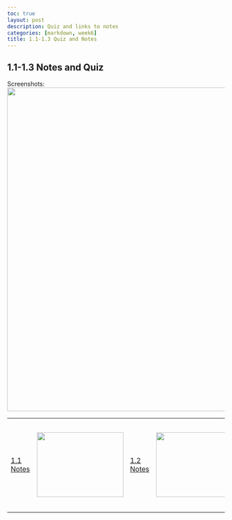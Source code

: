 ```yaml
---
toc: true
layout: post
description: Quiz and links to notes
categories: [markdown, week6]
title: 1.1-1.3 Quiz and Notes
---
```

## 1.1-1.3 Notes and Quiz
Screenshots:
<img src="{{site.baseurl}}/images/quiz.png" width="2000" height="750"> 

<table>
    <tr>
        <td><a href=" https://ananyag2617.github.io/ananyagaurav2617/markdown/week6/2022/10/02/1.1.html" >1.1 Notes</a></td>
         <td> <img src="{{site.baseurl}}/images/1.1.png" width="200" height="150"> 
        <td><a href=" https://ananyag2617.github.io/ananyagaurav2617/markdown/week6/2022/10/02/1.2.html" >1.2 Notes</a></td>
         <td> <img src="{{site.baseurl}}/images/1.2.png" width="200" height="150"> 
        <td><a href="https://ananyag2617.github.io/ananyagaurav2617/markdown/week6/2022/10/02/1.3.html" >1.3 Notes</a></td>
         <td> <img src="{{site.baseurl}}/images/1.3.png" width="200" height="150"> 

    <tr>
<table>